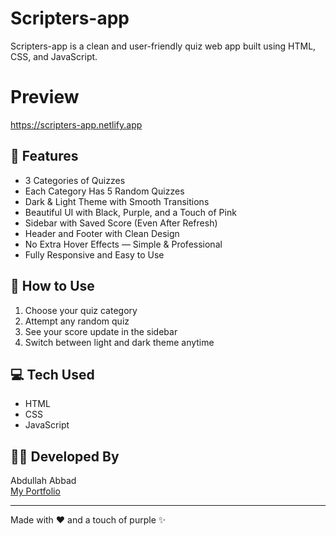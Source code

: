 # Scripters-app

Scripters-app is a clean and user-friendly quiz web app built using HTML, CSS, and JavaScript.

# Preview
https://scripters-app.netlify.app

## 🎯 Features

- 3 Categories of Quizzes  
- Each Category Has 5 Random Quizzes  
- Dark & Light Theme with Smooth Transitions  
- Beautiful UI with Black, Purple, and a Touch of Pink  
- Sidebar with Saved Score (Even After Refresh)  
- Header and Footer with Clean Design  
- No Extra Hover Effects — Simple & Professional  
- Fully Responsive and Easy to Use  

## 🚀 How to Use

1. Choose your quiz category
2. Attempt any random quiz
3. See your score update in the sidebar
4. Switch between light and dark theme anytime

## 💻 Tech Used

- HTML  
- CSS  
- JavaScript  

## 👨‍💻 Developed By

Abdullah Abbad  
[My Portfolio](https://portfolio.triplealpha.blog)

---

Made with ❤️ and a touch of purple ✨  
